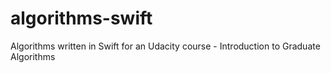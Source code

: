 # algorithms-swift
Algorithms written in Swift for an Udacity course - Introduction to Graduate Algorithms
